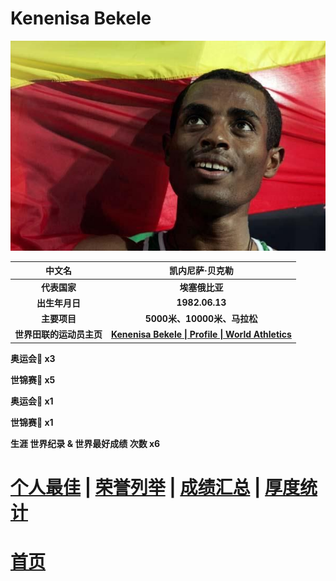 # Kenenisa Bekele

![](./Picture.jpg)

|          中文名          |                       凯内尼萨·贝克勒                        |
| :----------------------: | :----------------------------------------------------------: |
|       **代表国家**       |                        **埃塞俄比亚**                        |
|      **出生年月日**      |                        **1982.06.13**                        |
|       **主要项目**       |                 **5000米、10000米、马拉松**                  |
| **世界田联的运动员主页** | **[Kenenisa Bekele \| Profile \| World Athletics](https://worldathletics.org/athletes/ethiopia/kenenisa-bekele-14181357)** |

**奥运会🥇 x3**

**世锦赛🥇 x5**

**奥运会🥈 x1**

**世锦赛🥉 x1**

**生涯 世界纪录 & 世界最好成绩 次数 x6**

# [个人最佳](./Personal-Best.md) | [荣誉列举](./Honors.md) | [成绩汇总](./Results.md) | [厚度统计](./Stats.md)

# [首页](../../../../README.md)